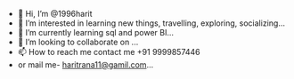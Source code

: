 - 👋 Hi, I’m @1996harit
- 👀 I’m interested in  learning new things, travelling, exploring, socializing...
- 🌱 I’m currently learning sql and power BI...
- 💞️ I’m looking to collaborate on ...
- 📫 How to reach me contact me  +91 9999857446
- or mail me- haritrana11@gamil.com...

<!---
1996harit/1996harit is a ✨ special ✨ repository because its `README.md` (this file) appears on your GitHub profile.
You can click the Preview link to take a look at your changes.
--->
